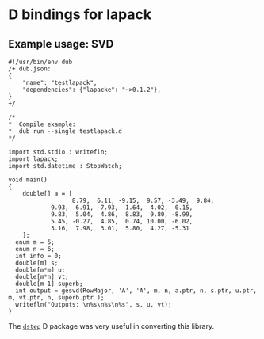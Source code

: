 # D bindings for lapack

## Example usage: SVD


```
#!/usr/bin/env dub
/+ dub.json:
{
    "name": "testlapack",
    "dependencies": {"lapacke": "~>0.1.2"},
}
+/

/*
*  Compile example:
*  dub run --single testlapack.d
*/

import std.stdio : writefln;
import lapack;
import std.datetime : StopWatch;

void main()
{
	double[] a = [
			      8.79,  6.11, -9.15,  9.57, -3.49,  9.84,
            9.93,  6.91, -7.93,  1.64,  4.02,  0.15,
            9.83,  5.04,  4.86,  8.83,  9.80, -8.99,
            5.45, -0.27,  4.85,  0.74, 10.00, -6.02,
            3.16,  7.98,  3.01,  5.80,  4.27, -5.31
	];
  enum m = 5;
  enum n = 6;
  int info = 0; 
  double[m] s;
  double[m*m] u;
  double[m*n] vt;
  double[m-1] superb;
  int output = gesvd(RowMajor, 'A', 'A', m, n, a.ptr, n, s.ptr, u.ptr, m, vt.ptr, n, superb.ptr );
  writefln("Outputs: \n%s\n%s\n%s", s, u, vt);
}
```

The [`dstep`](https://github.com/jacob-carlborg/dstep) D package was very useful in converting this library.
